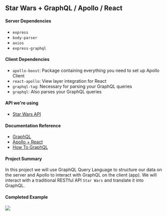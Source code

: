 ## Star Wars + GraphQL / Apollo / React

#### Server Dependencies
- `express`
- `body-parser`
- `axios`   
- `express-graphql`

#### Client Dependencies
- `apollo-boost`: Package containing everything you need to set up Apollo Client
- `react-apollo`: View layer integration for React
- `graphql-tag`: Necessary for parsing your GraphQL queries
- `graphql`: Also parses your GraphQL queries

#### API we're using
- [Star Wars API](https://swapi.co/)

#### Documentation Reference
- [GraphQL](http://graphql.org/learn/)
- [Apollo + React](https://www.apollographql.com/docs/react/)
- [How To GraphQL](https://www.howtographql.com/)

#### Project Summary  
In this project we will use GraphQL Query Language to structure our data on the server and Apollo to interact with GraphQL on the client (app). We will interact with a traditional RESTful API `Star Wars` and translate it into GraphQL.

#### Completed Example
<img src='https://thumbs.gfycat.com/CommonAbandonedCricket-size_restricted.gif'> 

#### 